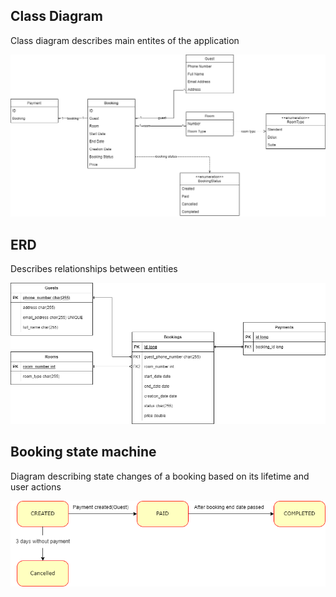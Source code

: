 ## Class Diagram
Class diagram describes main entites of the application
  
![Alt text](./class_diagram.png "Class Diagram")
## ERD
Describes relationships between entities  
  
![Alt text](./erd.png "ERD")
## Booking state machine
Diagram describing state changes of a booking based on its lifetime and user actions  
   
![Alt text](./booking_state_machine.png "Booking State Machine")